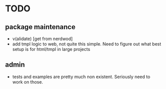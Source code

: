 # TODO

## package maintenance
- v(alidate) [get from nerdwod]
- add tmpl logic to web, not quite this simple. Need to figure out what best setup is for html/tmpl in large projects

## admin
- tests and examples are pretty much non existent. Seriously need to work on those.